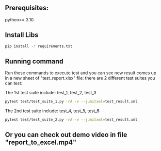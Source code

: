 
## Prerequisites:
python>= 3.10

## Install Libs
```sh
pip install -r requirements.txt
```

## Running command
Run these commands to execute test and you can see new result comes up in a new sheet of "test_report.xlsx" file:
there are 2 different test suites you can test:

The 1st test suite include: test_1, test_2, test_3
```sh
pytest test/test_suite_1.py -rA -v --junitxml=test_result.xml
```
The 2nd test suite include: test_4, test_5, test_6
```sh
pytest test/test_suite_2.py -rA -v --junitxml=test_result.xml
```

## Or you can check out demo video in file "report_to_excel.mp4"
